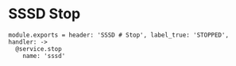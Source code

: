 
# SSSD Stop

    module.exports = header: 'SSSD # Stop', label_true: 'STOPPED', handler: ->
      @service.stop
        name: 'sssd'
